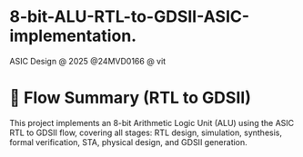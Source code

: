 # 8-bit-ALU-RTL-to-GDSII-ASIC-implementation.
ASIC Design @ 2025 @24MVD0166 @ vit
# 🧠 Flow Summary (RTL to GDSII)
This project implements an 8-bit Arithmetic Logic Unit (ALU) using the ASIC RTL to GDSII flow, covering all stages: RTL design, simulation, synthesis, formal verification, STA, physical design, and GDSII generation.
